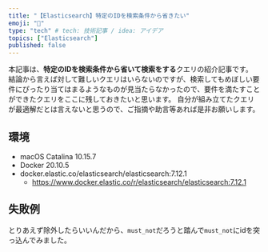 ```yaml
---
title: "【Elasticsearch】特定のIDを検索条件から省きたい"
emoji: "🎾"
type: "tech" # tech: 技術記事 / idea: アイデア
topics: ["Elasticsearch"]
published: false
---
```


本記事は、**特定のIDを検索条件から省いて検索をする**クエリの紹介記事です。
結論から言えば対して難しいクエリはいらないのですが、検索してもめぼしい要件にぴったり当てはまるようなものが見当たらなかったので、要件を満たすことができたクエリをここに残しておきたいと思います。
自分が組み立てたクエリが最適解だとは言えないと思うので、ご指摘や助言等あれば是非お願いします。

## 環境

- macOS Catalina 10.15.7
- Docker 20.10.5
- docker.elastic.co/elasticsearch/elasticsearch:7.12.1
    - https://www.docker.elastic.co/r/elasticsearch/elasticsearch:7.12.1

## 失敗例

とりあえず除外したらいいんだから、`must_not`だろうと踏んで`must_not`にidを突っ込んでみました。
